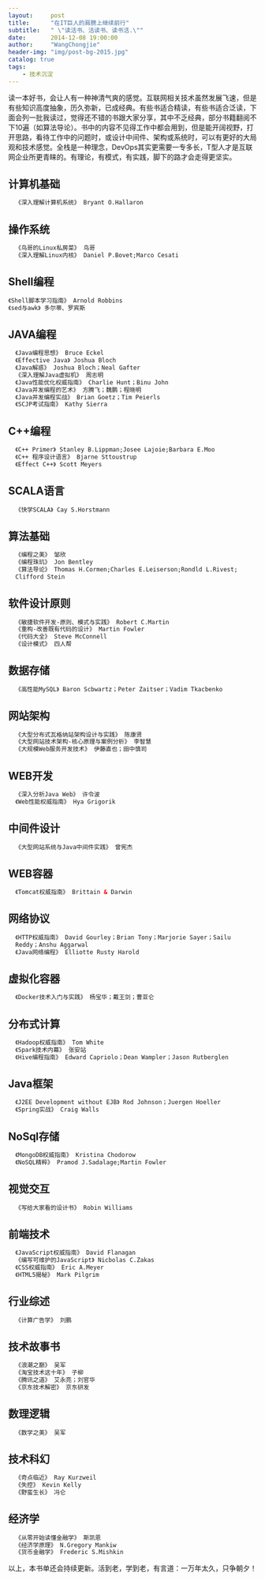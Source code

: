 ```yaml
---
layout:     post
title:      "在IT巨人的肩膀上继续前行"
subtitle:   " \"读活书、活读书、读书活.\""
date:       2014-12-08 19:00:00
author:     "WangChongjie"
header-img: "img/post-bg-2015.jpg"
catalog: true
tags:
    - 技术沉淀
---
```

读一本好书，会让人有一种神清气爽的感觉。互联网相关技术虽然发展飞速，但是有些知识高度抽象，历久弥新，已成经典。有些书适合精读，有些书适合泛读，下面会列一批我读过，觉得还不错的书跟大家分享，其中不乏经典，部分书籍翻阅不下10遍（如算法导论）。书中的内容不见得工作中都会用到，但是能开阔视野，打开思路，看待工作中的问题时，或设计中间件、架构或系统时，可以有更好的大局观和技术感觉。全栈是一种理念，DevOps其实更需要一专多长，T型人才是互联网企业所更青睐的。有理论，有模式，有实践，脚下的路才会走得更坚实。

## 计算机基础

```xml
  《深入理解计算机系统》 Bryant O.Hallaron
```

## 操作系统

```xml
  《鸟哥的Linux私房菜》 鸟哥
  《深入理解Linux内核》 Daniel P.Bovet;Marco Cesati
```

## Shell编程

```xml
《Shell脚本学习指南》 Arnold Robbins
《sed与awk》 多尔蒂、罗宾斯
```

## JAVA编程

```xml
  《Java编程思想》 Bruce Eckel
  《Effective Java》 Joshua Bloch
  《Java解惑》 Joshua Bloch；Neal Gafter
  《深入理解Java虚拟机》 周志明
  《Java性能优化权威指南》 Charlie Hunt；Binu John
  《Java并发编程的艺术》 方腾飞；魏鹏；程晓明
  《Java并发编程实战》 Brian Goetz；Tim Peierls
  《SCJP考试指南》 Kathy Sierra
```

## C++编程

```xml
  《C++ Primer》 Stanley B.Lippman;Josee Lajoie;Barbara E.Moo
  《C++ 程序设计语言》 Bjarne Sttoustrup
  《Effect C++》 Scott Meyers
```

## SCALA语言

```xml
  《快学SCALA》 Cay S.Horstmann
```

## 算法基础

```xml
  《编程之美》 邹欣
  《编程珠玑》 Jon Bentley
  《算法导论》 Thomas H.Cormen;Charles E.Leiserson;Rondld L.Rivest;
  Clifford Stein
```

## 软件设计原则

```xml
  《敏捷软件开发-原则、模式与实践》 Robert C.Martin
  《重构-改善既有代码的设计》 Martin Fowler
  《代码大全》 Steve McConnell
  《设计模式》 四人帮
```

## 数据存储

```xml
  《高性能MySQL》 Baron Scbwartz；Peter Zaitser；Vadim Tkacbenko
```

## 网站架构

```xml
  《大型分布式瓦格纳站架构设计与实践》 陈康贤
  《大型网站技术架构-核心原理与案例分析》 李智慧
  《大规模Web服务开发技术》 伊藤直也；田中慎司
```

## WEB开发

```xml
  《深入分析Java Web》 许令波
  《Web性能权威指南》 Hya Grigorik
```

## 中间件设计

```xml
  《大型网站系统与Java中间件实践》 曾宪杰
```

## WEB容器

```xml
  《Tomcat权威指南》 Brittain & Darwin
```

## 网络协议

```xml
  《HTTP权威指南》 David Gourley；Brian Tony；Marjorie Sayer；Sailu 
  Reddy；Anshu Aggarwal
  《Java网络编程》 Elliotte Rusty Harold
```

## 虚拟化容器

```xml
  《Docker技术入门与实践》 杨宝华；戴王剑；曹亚仑
```

## 分布式计算

```xml
  《Hadoop权威指南》 Tom White
  《Spark技术内幕》 张安站
  《Hive编程指南》 Edward Capriolo；Dean Wampler；Jason Rutberglen
```

## Java框架

```xml
  《J2EE Development without EJB》 Rod Johnson；Juergen Hoeller
  《Spring实战》 Craig Walls
```

## NoSql存储

```xml
  《MongoDB权威指南》 Kristina Chodorow
  《NoSQL精粹》 Pramod J.Sadalage;Martin Fowler
```

## 视觉交互

```xml
  《写给大家看的设计书》 Robin Williams
```

## 前端技术

```xml
  《JavaScript权威指南》 David Flanagan
  《编写可维护的JavaScript》 Nicbolas C.Zakas
  《CSS权威指南》 Eric A.Meyer
  《HTML5揭秘》 Mark Pilgrim
```

## 行业综述

```xml
  《计算广告学》 刘鹏
```

## 技术故事书

```xml
  《浪潮之巅》 吴军
  《淘宝技术这十年》 子柳
  《腾讯之道》 艾永亮；刘官华
  《京东技术解密》 京东研发
```

## 数理逻辑

```xml
  《数学之美》 吴军
```

## 技术科幻

```xml
  《奇点临近》 Ray Kurzweil
  《失控》 Kevin Kelly
  《野蛮生长》 冯仑
```

## 经济学

```xml
  《从零开始读懂金融学》 斯凯恩
  《经济学原理》 N.Gregory Mankiw
  《货币金融学》 Frederic S.Mishkin
```

以上，本书单还会持续更新。活到老，学到老，有言道：一万年太久，只争朝夕！